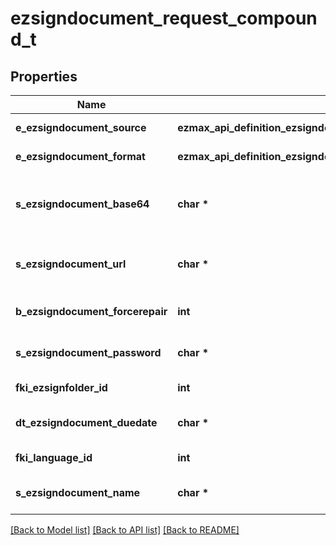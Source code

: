 # ezsigndocument_request_compound_t

## Properties
Name | Type | Description | Notes
------------ | ------------- | ------------- | -------------
**e_ezsigndocument_source** | **ezmax_api_definition_ezsigndocument_request_compound_EEZSIGNDOCUMENTSOURCE_e** | Indicates where to look for the document binary content. | 
**e_ezsigndocument_format** | **ezmax_api_definition_ezsigndocument_request_compound_EEZSIGNDOCUMENTFORMAT_e** | Indicates the format of the document. | 
**s_ezsigndocument_base64** | **char \*** | The Base64 encoded binary content of the document.  This field is Required when eEzsigndocumentSource &#x3D; Base64. | [optional] 
**s_ezsigndocument_url** | **char \*** | The url where the document content resides.  This field is Required when eEzsigndocumentSource &#x3D; Url. | [optional] 
**b_ezsigndocument_forcerepair** | **int** | Try to repair the document or flatten it if it cannot be used for electronic signature.  | [optional] [default to true]
**s_ezsigndocument_password** | **char \*** | If the source document is password protected, the password to open/modify it. | [optional] [default to '']
**fki_ezsignfolder_id** | **int** | The unique ID of the Ezsignfolder | 
**dt_ezsigndocument_duedate** | **char \*** | The maximum date and time at which the Ezsigndocument can be signed. | 
**fki_language_id** | **int** | The unique ID of the Language.  Valid values:  |Value|Description| |-|-| |1|French| |2|English| | 
**s_ezsigndocument_name** | **char \*** | The name of the document that will be presented to Ezsignfoldersignerassociations | 

[[Back to Model list]](../README.md#documentation-for-models) [[Back to API list]](../README.md#documentation-for-api-endpoints) [[Back to README]](../README.md)


